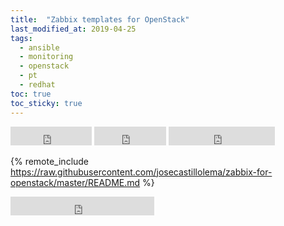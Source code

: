 ```yaml
---
title:  "Zabbix templates for OpenStack"
last_modified_at: 2019-04-25
tags:
  - ansible
  - monitoring
  - openstack
  - pt
  - redhat
toc: true
toc_sticky: true
---
```


<iframe src="https://ghbtns.com/github-btn.html?user=josecastillolema&repo=zabbix-for-openstack&type=watch&count=true&size=large&v=2" frameborder="0" scrolling="0" width="130" height="30" title="GitHub"></iframe>
<iframe src="https://ghbtns.com/github-btn.html?user=josecastillolema&repo=zabbix-for-openstack&type=star&count=true&size=large" frameborder="0" scrolling="0" width="115" height="30" title="GitHub"></iframe>
<iframe src="https://ghbtns.com/github-btn.html?user=josecastillolema&repo=zabbix-for-openstack&type=fork&count=true&size=large" frameborder="0" scrolling="0" width="170" height="30" title="GitHub"></iframe>

{% remote_include https://raw.githubusercontent.com/josecastillolema/zabbix-for-openstack/master/README.md %}

<iframe src="https://ghbtns.com/github-btn.html?user=josecastillolema&type=follow&count=true&size=large" frameborder="0" scrolling="0" width="230" height="30" title="GitHub"></iframe>